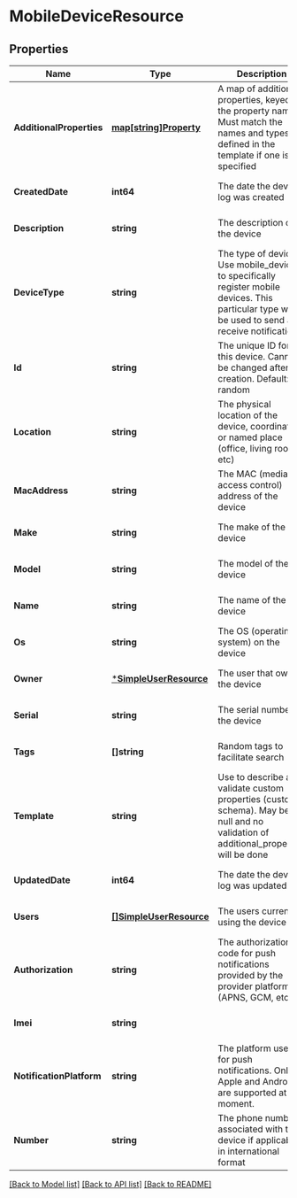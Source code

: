 # MobileDeviceResource

## Properties
Name | Type | Description | Notes
------------ | ------------- | ------------- | -------------
**AdditionalProperties** | [**map[string]Property**](Property.md) | A map of additional properties, keyed on the property name.  Must match the names and types defined in the template if one is specified | [optional] [default to null]
**CreatedDate** | **int64** | The date the device log was created | [optional] [default to null]
**Description** | **string** | The description of the device | [optional] [default to null]
**DeviceType** | **string** | The type of device. Use mobile_device to specifically register mobile devices. This particular type will be used to send and receive notifications | [optional] [default to null]
**Id** | **string** | The unique ID for this device. Cannot be changed after creation. Default: random | [optional] [default to null]
**Location** | **string** | The physical location of the device, coordinates or named place (office, living room, etc) | [optional] [default to null]
**MacAddress** | **string** | The MAC (media access control) address of the device | [optional] [default to null]
**Make** | **string** | The make of the device | [optional] [default to null]
**Model** | **string** | The model of the device | [optional] [default to null]
**Name** | **string** | The name of the device | [optional] [default to null]
**Os** | **string** | The OS (operating system) on the device | [optional] [default to null]
**Owner** | [***SimpleUserResource**](SimpleUserResource.md) | The user that owns the device | [optional] [default to null]
**Serial** | **string** | The serial number of the device | [optional] [default to null]
**Tags** | **[]string** | Random tags to facilitate search | [optional] [default to null]
**Template** | **string** | Use to describe and validate custom properties (custom schema). May be null and no validation of additional_properties will be done | [optional] [default to null]
**UpdatedDate** | **int64** | The date the device log was updated | [optional] [default to null]
**Users** | [**[]SimpleUserResource**](SimpleUserResource.md) | The users currently using the device | [optional] [default to null]
**Authorization** | **string** | The authorization code for push notifications provided by the provider platform (APNS, GCM, etc). | [optional] [default to null]
**Imei** | **string** |  | [optional] [default to null]
**NotificationPlatform** | **string** | The platform used for push notifications. Only Apple and Android are supported at the moment. | [optional] [default to null]
**Number** | **string** | The phone number associated with this device if applicable, in international format | [optional] [default to null]

[[Back to Model list]](../README.md#documentation-for-models) [[Back to API list]](../README.md#documentation-for-api-endpoints) [[Back to README]](../README.md)


